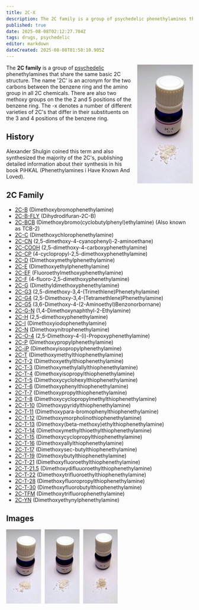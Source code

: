 ```yaml
---
title: 2C-X
description: The 2C family is a group of psychedelic phenethylamines that share the same basic 2C structure. The name '2C' is an acronym for the two carbons between the...
published: true
date: 2025-08-08T02:12:27.704Z
tags: drugs, psychedelic
editor: markdown
dateCreated: 2025-08-08T01:58:10.905Z
---
```


<img src="2cc.jpg" alt="2C-C vial and powder" width="150" style="float: right; margin-left: 10px;" />

The **2C family** is a group of [psychedelic](/en/psychedelics) phenethylamines that share the same basic 2C structure. The name '2C' is an acronym for the two carbons between the benzene ring and the amino group in all 2C chemicals. There are also two methoxy groups on the the 2 and 5 positions of the benzene ring. The -x denotes a number of different varieties of 2C's that differ in their substituents on the 3 and 4 positions of the benzene ring.

## History
Alexander Shulgin coined this term and also synthesized the majority of the 2C's, publishing detailed information about their synthesis in his book PiHKAL (Phenethylamines i Have Known And Loved).

## 2C Family

* [2C-B](/en/2c-b) (Dimethoxybromophenethylamine)
* [2C-B-FLY](/en/2c-b-fly) (Dihydrodifuran-2C-B)
* [2C-BCB](/en/2c-bcb) (Dimethoxybromo(cyclobutylphenyl)ethylamine) (Also known as TCB-2) 
* [2C-C](/en/2c-c) (Dimethoxychlorophenethylamine)
* [2C-CN](/en/2c-cn) (2,5-dimethoxy-4-cyanophenyl)-2-aminoethane)
* [2C-COOH](/en/2c-cooh) (2,5-dimethoxy-4-carboxyphenethylamine)
* [2C-CP](/en/2c-cp) (4-cyclopropyl-2,5-dimethoxyphenethylamine)
* [2C-D](/en/2c-d) (Dimethoxymethylphenethylamine)
* [2C-E](/en/2c-e) (Dimethoxyethylphenethylamine)
* [2C-EF](/en/2c-ef) (Fluoroethylmethoxyphenethylamine)
* [2C-F](/en/2c-f) (4-fluoro-2,5-dimethoxyphenethylamine)
* [2C-G](/en/2c-g) (Dimethyldimethoxyphenethylamine)
* [2C-G3](/en/2c-g3) (2,5-dimethoxy-3,4-(Trimethlene)Phenetyhylamine)
* [2C-G4](/en/2c-g4) (2,5-Dimethoxy-3,4-(Tetramethlene)Phenethylamine)
* [2C-G5](/en/2c-g5) (3,6-Dimethoxy-4-(2-Aminoethyl)Benzonorbornane)
* [2C-G-N](/en/2c-g-n) (1,4-Dimethoxynaphthyl-2-Ethylamine)
* [2C-H](/en/2c-h) (2,5-dimethoxyphenethylamine)
* [2C-I](/en/2c-i) (Dimethoxyiodophenethylamine)
* [2C-N](/en/2c-n) (Dimethoxynitrophenethylamine)
* [2C-O-4](/en/2c-o-4) (2,5-Dimethoxy-4-(i)-Propoxyphenethylamine)
* [2C-P](/en/2c-p) (Dimethoxypropylphenethylamine)
* [2C-iP](/en/2c-ip) (Dimethoxyisopropylphenethylamine)
* [2C-T](/en/2c-t) (Dimethoxymethylthiophenethylamine)
* [2C-T-2](/en/2c-t-2) (Dimethoxyethylthiophenethylamine)
* [2C-T-3](/en/2c-t-3) (Dimethoxymethylallylthiophenethylamine)
* [2C-T-4](/en/2c-t-4) (Dimethoxyisopropylthiophenethylamine)
* [2C-T-5](/en/2c-t-5) (Dimethoxycyclohexylthiophenethylamine)
* [2C-T-6](/en/2c-t-6) (Dimethoxyphenylthiophenethylamine)
* [2C-T-7](/en/2c-t-7) (Dimethoxypropylthiophenethylamine)
* [2C-T-8](/en/2c-t-8) (Dimethoxycyclopropylmethylthiophenethylamine)
* [2C-T-10](/en/2c-t-10) (Dimethoxypyridylthiophenethylamine)
* [2C-T-11](/en/2c-t-11) (Dimethoxypara-bromophenylthiophenethylamine)
* [2C-T-12](/en/2c-t-12) (Dimethoxymorpholinothiophenethylamine)
* [2C-T-13](/en/2c-t-13) (Dimethoxy(beta-methoxy)ethylthiophenethylamine)
* [2C-T-14](/en/2c-t-14) (Dimethoxymethylthioethylthiophenethylamine)
* [2C-T-15](/en/2c-t-15) (Dimethoxycyclopropylthiophenethylamine)
* [2C-T-16](/en/2c-t-16) (Dimethoxyallylthiophenethylamine)
* [2C-T-17](/en/2c-t-17) (Dimethoxysec-butylthiophenethylamine)
* [2C-T-19](/en/2c-t-19) (Dimethoxybutylthiophenethylamine)
* [2C-T-21](/en/2c-t-21) (Dimethoxyfluoroethylthiophenethylamine)
* [2C-T-21.5](/en/2c-t-21.5) (Dimethoxydifluuoroethylthiophenethylamine)
* [2C-T-22](/en/2c-t-22) (Dimethoxytrifluoroethylthiophenethylamine)
* [2C-T-28](/en/2c-t-28) (Dimethoxyfluoropropylthiophenethylamine)
* [2C-T-30](/en/2c-t-30) (Dimethoxyfluorobutylthiophenethylamine)
* [2C-TFM](/en/2c-tfm) (Dimethoxytrifluorophenethylamine)
* [2C-YN](/en/2c-yn) (Dimethoxyethynylphenethylamine)

## Images

<div style="display: flex; gap: 10px; flex-wrap: wrap;">
<img src="2cb.jpg" alt="2C-B" height="200" />
<img src="2cc.jpg" alt="2C-C" height="200" />
<img src="2ce.jpg" alt="2C-E" height="200" />
</div>